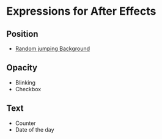# Expressions for After Effects

## Position
- [Random jumping Background](/Position/randomJumpingBackground)

## Opacity
- Blinking
- Checkbox

## Text
- Counter
- Date of the day
